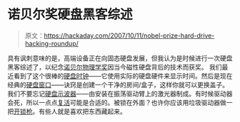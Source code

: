 # 诺贝尔奖硬盘黑客综述

> 原文：<https://hackaday.com/2007/10/11/nobel-prize-hard-drive-hacking-roundup/>

具有讽刺意味的是，高端设备正在向固态硬盘发展，但我认为是时候进行一次硬盘黑客综述了，以纪念[诺贝尔物理学奖](http://blog.wired.com/wiredscience/2007/10/hard-drive-tech.html)因当今磁性硬盘背后的技术而获奖。
我们最近看到了这个很棒的[硬盘时钟](http://www.hackaday.com/2007/09/15/hard-drive-clock-not-a-lame-clock-with-a-hd-face/)——它使用实际的硬盘硬件来显示时间。然后是现在经典的[硬盘窗口](http://www.hackaday.com/2004/11/08/make-a-clear-hard-drive/)——诀窍是创建一个干净的房间/盒子，这样你就可以更换盖子。我们不要忘记[硬盘示波器](http://www.hackaday.com/2006/04/25/hard-drive-oscilloscope/)——由安装在振荡驱动臂上的激光器制成。有时候驱动器会死，所以一点点[复活](http://www.hackaday.com/2005/11/17/hard-drive-resurrection/)可能是合适的。被锁在外面？也许你应该用垃圾驱动器做一把[开锁枪](http://www.hackaday.com/2005/04/29/hard-drive-and-mouse-lockpick/)。有些人就是喜欢把东西藏起来。